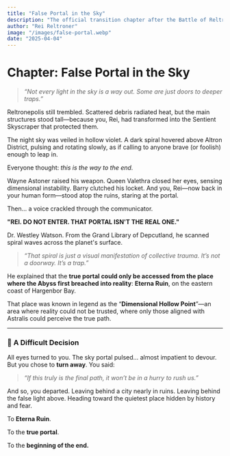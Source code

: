 ```yaml
---
title: "False Portal in the Sky"
description: "The official transition chapter after the Battle of Reltronepolis, when the protagonists realize the sky portal is a misleading illusion."
author: "Rei Reltroner"
image: "/images/false-portal.webp"
date: "2025-04-04"
---
```


# Chapter: False Portal in the Sky

> _“Not every light in the sky is a way out. Some are just doors to deeper traps.”_

Reltronepolis still trembled. Scattered debris radiated heat, but the main structures stood tall—because you, Rei, had transformed into the Sentient Skyscraper that protected them.

The night sky was veiled in hollow violet. A dark spiral hovered above Altron District, pulsing and rotating slowly, as if calling to anyone brave (or foolish) enough to leap in.

Everyone thought: _this is the way to the end._

Wayne Astoner raised his weapon. Queen Valethra closed her eyes, sensing dimensional instability. Barry clutched his locket. And you, Rei—now back in your human form—stood atop the ruins, staring at the portal.

Then... a voice crackled through the communicator.

**"REI. DO NOT ENTER. THAT PORTAL ISN'T THE REAL ONE."**

Dr. Westley Watson.
From the Grand Library of Depcutland, he scanned spiral waves across the planet's surface.

> _“That spiral is just a visual manifestation of collective trauma. It’s not a doorway. It’s a trap.”_

He explained that the **true portal could only be accessed from the place where the Abyss first breached into reality**: **Eterna Ruin**, on the eastern coast of Hargenbor Bay.

That place was known in legend as the “**Dimensional Hollow Point**”—an area where reality could not be trusted, where only those aligned with Astralis could perceive the true path.

---

### 🧭 **A Difficult Decision**

All eyes turned to you.
The sky portal pulsed… almost impatient to devour.
But you chose to **turn away**.
You said:

> _“If this truly is the final path, it won’t be in a hurry to rush us.”_

And so, you departed.
Leaving behind a city nearly in ruins.
Leaving behind the false light above.
Heading toward the quietest place hidden by history and fear.

To **Eterna Ruin**.

To the **true portal**.

To the **beginning of the end.**

